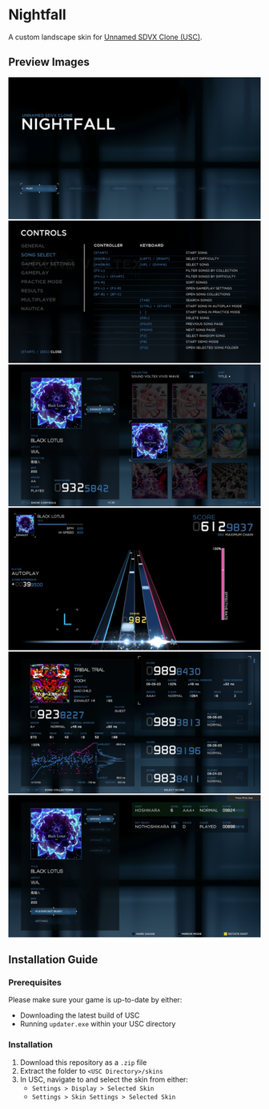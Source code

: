 # Nightfall

A custom landscape skin for [Unnamed SDVX Clone (USC)](https://github.com/Drewol/unnamed-sdvx-clone).

## Preview Images
![titlescreen](./preview/titlescreen.png)
![controls](./preview/controls.png)
![songselect](./preview/songselect.png)
![gameplay](./preview/gameplay.png)
![results](./preview/results.png)
![multiplayer](./preview/multiplayer.png)

## Installation Guide
### Prerequisites
Please make sure your game is up-to-date by either:
  * Downloading the latest build of USC
  * Running `updater.exe` within your USC directory

### Installation
1. Download this repository as a `.zip` file
2. Extract the folder to `<USC Directory>/skins`
3. In USC, navigate to and select the skin from either:
    * `Settings > Display > Selected Skin`
    * `Settings > Skin Settings > Selected Skin`
